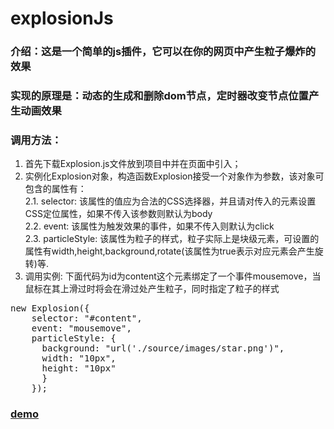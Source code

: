 # explosionJs
### 介绍：这是一个简单的js插件，它可以在你的网页中产生粒子爆炸的效果
### 实现的原理是：动态的生成和删除dom节点，定时器改变节点位置产生动画效果
### 调用方法：
1. 首先下载Explosion.js文件放到项目中并在页面中引入；
2. 实例化Explosion对象，构造函数Explosion接受一个对象作为参数，该对象可包含的属性有：    
2.1. selector: 该属性的值应为合法的CSS选择器，并且请对传入的元素设置CSS定位属性，如果不传入该参数则默认为body     
2.2. event: 该属性为触发效果的事件，如果不传入则默认为click     
2.3. particleStyle: 该属性为粒子的样式，粒子实际上是块级元素，可设置的属性有width,height,background,rotate(该属性为true表示对应元素会产生旋转)等. 
3. 调用实例: 下面代码为id为content这个元素绑定了一个事件mousemove，当鼠标在其上滑过时将会在滑过处产生粒子，同时指定了粒子的样式      
<pre>
new Explosion({    
    selector: "#content",    
    event: "mousemove",    
    particleStyle: {     
      background: "url('./source/images/star.png')",    
      width: "10px",    
      height: "10px"    
      }    
    });    
</pre>
### [demo](https://bingoyao.cn/explosionJs)
